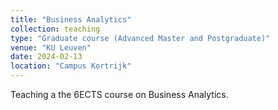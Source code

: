 ```yaml
---
title: "Business Analytics"
collection: teaching
type: "Graduate course (Advanced Master and Postgraduate)"
venue: "KU Leuven"
date: 2024-02-13
location: "Campus Kortrijk"
---
```


Teaching a the 6ECTS course on Business Analytics.